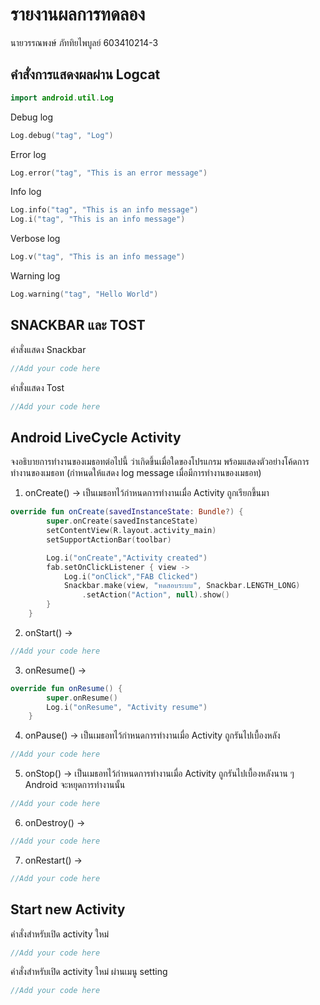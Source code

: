 # รายงานผลการทดลอง

นายวรรณพงษ์ ภัททิยไพบูลย์ 603410214-3

## คำสั่งการแสดงผลผ่าน Logcat


```kotlin
import android.util.Log
```

Debug log

```kotlin
Log.debug("tag", "Log")
```

Error log

```kotlin
Log.error("tag", "This is an error message")
```

Info log

```kotlin
Log.info("tag", "This is an info message")
Log.i("tag", "This is an info message")
```

Verbose log

```kotlin
Log.v("tag", "This is an info message") 
```

Warning log

```kotlin
Log.warning("tag", "Hello World")
```

## SNACKBAR และ TOST

คำสั่งแสดง Snackbar

```kotlin
//Add your code here
```

คำสั่งแสดง Tost

```kotlin
//Add your code here
```

## Android LiveCycle Activity

จงอธิบายการทำงานของเมธอทต่อไปนี้ ว่าเกิดขึ้นเมื่อใดของโปรแกรม พร้อมแสดงตัวอย่างโค้ดการทำงานของเมธอท (กำหนดให้แสดง log message เมื่อมีการทำงานของเมธอท)

1. onCreate() -> เป็นเมธอทไว้กำหนดการทำงานเมื่อ Activity ถูกเรียกขึ้นมา

```kotlin
override fun onCreate(savedInstanceState: Bundle?) {
        super.onCreate(savedInstanceState)
        setContentView(R.layout.activity_main)
        setSupportActionBar(toolbar)

        Log.i("onCreate","Activity created")
        fab.setOnClickListener { view ->
            Log.i("onClick","FAB Clicked")
            Snackbar.make(view, "ทดสอบระบบ", Snackbar.LENGTH_LONG)
                .setAction("Action", null).show()
        }
    }
```

2. onStart() ->

```kotlin
//Add your code here
```

3. onResume() ->

```kotlin
override fun onResume() {
        super.onResume()
        Log.i("onResume", "Activity resume")
    }
```

4. onPause() -> เป็นเมธอทไว้กำหนดการทำงานเมื่อ Activity ถูกรันไปเบื้องหลัง

```kotlin
//Add your code here
```

5. onStop() -> เป็นเมธอทไว้กำหนดการทำงานเมื่อ Activity ถูกรันไปเบื้องหลังนาน ๆ Android จะหยุดการทำงานนั้น

```kotlin
//Add your code here
```

6. onDestroy() ->

```kotlin
//Add your code here
```

7. onRestart() ->

```kotlin
//Add your code here
```

## Start new Activity

คำสั่งสำหรับเปิด activity ใหม่

```kotlin
//Add your code here
```

คำสั่งสำหรับเปิด activity ใหม่ ผ่านเมนู setting

```kotlin
//Add your code here
```
